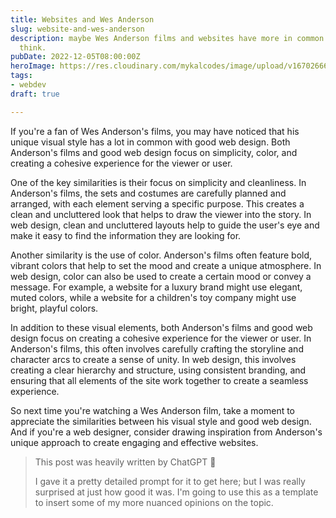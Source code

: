 ```yaml
---
title: Websites and Wes Anderson
slug: website-and-wes-anderson
description: maybe Wes Anderson films and websites have more in common than you'd
  think.
pubDate: 2022-12-05T08:00:00Z
heroImage: https://res.cloudinary.com/mykalcodes/image/upload/v1670266652/Mykal%20Codes/The_Grand_Budapest_Hotel_Ralph_Fiennes_r9b7ek.jpg
tags:
- webdev
draft: true

---
```

If you're a fan of Wes Anderson's films, you may have noticed that his unique visual style has a lot in common with good web design. Both Anderson's films and good web design focus on simplicity, color, and creating a cohesive experience for the viewer or user.

One of the key similarities is their focus on simplicity and cleanliness. In Anderson's films, the sets and costumes are carefully planned and arranged, with each element serving a specific purpose. This creates a clean and uncluttered look that helps to draw the viewer into the story. In web design, clean and uncluttered layouts help to guide the user's eye and make it easy to find the information they are looking for.

Another similarity is the use of color. Anderson's films often feature bold, vibrant colors that help to set the mood and create a unique atmosphere. In web design, color can also be used to create a certain mood or convey a message. For example, a website for a luxury brand might use elegant, muted colors, while a website for a children's toy company might use bright, playful colors.

In addition to these visual elements, both Anderson's films and good web design focus on creating a cohesive experience for the viewer or user. In Anderson's films, this often involves carefully crafting the storyline and character arcs to create a sense of unity. In web design, this involves creating a clear hierarchy and structure, using consistent branding, and ensuring that all elements of the site work together to create a seamless experience.

So next time you're watching a Wes Anderson film, take a moment to appreciate the similarities between his visual style and good web design. And if you're a web designer, consider drawing inspiration from Anderson's unique approach to create engaging and effective websites.

> This post was heavily written by ChatGPT 🤯
>
> I gave it a pretty detailed prompt for it to get here; but I was really surprised at just how good it was. I'm going to use this as a template to insert some of my more nuanced opinions on the topic. 